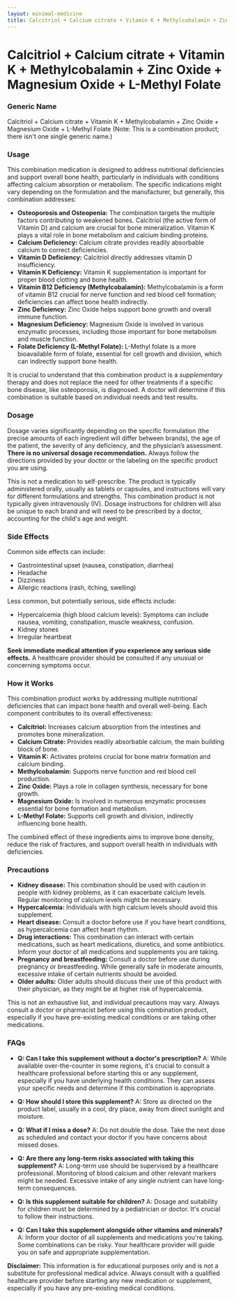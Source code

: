 ```yaml
---
layout: minimal-medicine
title: Calcitriol + Calcium citrate + Vitamin K + Methylcobalamin + Zinc Oxide + Magnesium Oxide + L-Methyl Folate
---
```


# Calcitriol + Calcium citrate + Vitamin K + Methylcobalamin + Zinc Oxide + Magnesium Oxide + L-Methyl Folate
### Generic Name
Calcitriol + Calcium citrate + Vitamin K + Methylcobalamin + Zinc Oxide + Magnesium Oxide + L-Methyl Folate  (Note: This is a combination product; there isn't one single generic name.)

### Usage

This combination medication is designed to address nutritional deficiencies and support overall bone health, particularly in individuals with conditions affecting calcium absorption or metabolism.  The specific indications might vary depending on the formulation and the manufacturer, but generally, this combination addresses:

* **Osteoporosis and Osteopenia:** The combination targets the multiple factors contributing to weakened bones. Calcitriol (the active form of Vitamin D) and calcium are crucial for bone mineralization. Vitamin K plays a vital role in bone metabolism and calcium binding proteins. 
* **Calcium Deficiency:**  Calcium citrate provides readily absorbable calcium to correct deficiencies.
* **Vitamin D Deficiency:** Calcitriol directly addresses vitamin D insufficiency.
* **Vitamin K Deficiency:** Vitamin K supplementation is important for proper blood clotting and bone health.
* **Vitamin B12 Deficiency (Methylcobalamin):**  Methylcobalamin is a form of vitamin B12 crucial for nerve function and red blood cell formation; deficiencies can affect bone health indirectly.
* **Zinc Deficiency:** Zinc Oxide helps support bone growth and overall immune function.  
* **Magnesium Deficiency:** Magnesium Oxide is involved in various enzymatic processes, including those important for bone metabolism and muscle function.
* **Folate Deficiency (L-Methyl Folate):** L-Methyl folate is a more bioavailable form of folate, essential for cell growth and division, which can indirectly support bone health.


It is crucial to understand that this combination product is a *supplementary* therapy and does not replace the need for other treatments if a specific bone disease, like osteoporosis, is diagnosed.  A doctor will determine if this combination is suitable based on individual needs and test results.

### Dosage

Dosage varies significantly depending on the specific formulation (the precise amounts of each ingredient will differ between brands), the age of the patient, the severity of any deficiency, and the physician’s assessment.  **There is no universal dosage recommendation.**  Always follow the directions provided by your doctor or the labeling on the specific product you are using.  

This is not a medication to self-prescribe. The product is typically administered orally, usually as tablets or capsules, and instructions will vary for different formulations and strengths.  This combination product is not typically given intravenously (IV).  Dosage instructions for children will also be unique to each brand and will need to be prescribed by a doctor, accounting for the child's age and weight.


### Side Effects

Common side effects can include:

* Gastrointestinal upset (nausea, constipation, diarrhea)
* Headache
* Dizziness
* Allergic reactions (rash, itching, swelling)


Less common, but potentially serious, side effects include:

* Hypercalcemia (high blood calcium levels):  Symptoms can include nausea, vomiting, constipation, muscle weakness, confusion.
* Kidney stones
* Irregular heartbeat


**Seek immediate medical attention if you experience any serious side effects.**  A healthcare provider should be consulted if any unusual or concerning symptoms occur.

### How it Works

This combination product works by addressing multiple nutritional deficiencies that can impact bone health and overall well-being.  Each component contributes to its overall effectiveness:

* **Calcitriol:** Increases calcium absorption from the intestines and promotes bone mineralization.
* **Calcium Citrate:** Provides readily absorbable calcium, the main building block of bone.
* **Vitamin K:**  Activates proteins crucial for bone matrix formation and calcium binding.
* **Methylcobalamin:**  Supports nerve function and red blood cell production.
* **Zinc Oxide:**  Plays a role in collagen synthesis, necessary for bone growth.
* **Magnesium Oxide:** Is involved in numerous enzymatic processes essential for bone formation and metabolism.
* **L-Methyl Folate:** Supports cell growth and division, indirectly influencing bone health.


The combined effect of these ingredients aims to improve bone density, reduce the risk of fractures, and support overall health in individuals with deficiencies.

### Precautions

* **Kidney disease:** This combination should be used with caution in people with kidney problems, as it can exacerbate calcium levels. Regular monitoring of calcium levels might be necessary.
* **Hypercalcemia:** Individuals with high calcium levels should avoid this supplement.
* **Heart disease:** Consult a doctor before use if you have heart conditions, as hypercalcemia can affect heart rhythm.
* **Drug interactions:** This combination can interact with certain medications, such as heart medications, diuretics, and some antibiotics. Inform your doctor of all medications and supplements you are taking.
* **Pregnancy and breastfeeding:** Consult a doctor before use during pregnancy or breastfeeding. While generally safe in moderate amounts, excessive intake of certain nutrients should be avoided.
* **Older adults:**  Older adults should discuss their use of this product with their physician, as they might be at higher risk of hypercalcemia.


This is not an exhaustive list, and individual precautions may vary.  Always consult a doctor or pharmacist before using this combination product, especially if you have pre-existing medical conditions or are taking other medications.


### FAQs

* **Q: Can I take this supplement without a doctor's prescription?**  A: While available over-the-counter in some regions, it's crucial to consult a healthcare professional before starting this or any supplement, especially if you have underlying health conditions. They can assess your specific needs and determine if this combination is appropriate.

* **Q: How should I store this supplement?**  A: Store as directed on the product label, usually in a cool, dry place, away from direct sunlight and moisture.

* **Q:  What if I miss a dose?** A: Do not double the dose.  Take the next dose as scheduled and contact your doctor if you have concerns about missed doses.

* **Q:  Are there any long-term risks associated with taking this supplement?** A:  Long-term use should be supervised by a healthcare professional.  Monitoring of blood calcium and other relevant markers might be needed.  Excessive intake of any single nutrient can have long-term consequences.

* **Q:  Is this supplement suitable for children?** A:  Dosage and suitability for children must be determined by a pediatrician or doctor.  It's crucial to follow their instructions.

* **Q: Can I take this supplement alongside other vitamins and minerals?** A:  Inform your doctor of all supplements and medications you're taking.  Some combinations can be risky.  Your healthcare provider will guide you on safe and appropriate supplementation.


**Disclaimer:** This information is for educational purposes only and is not a substitute for professional medical advice. Always consult with a qualified healthcare provider before starting any new medication or supplement, especially if you have any pre-existing medical conditions.
